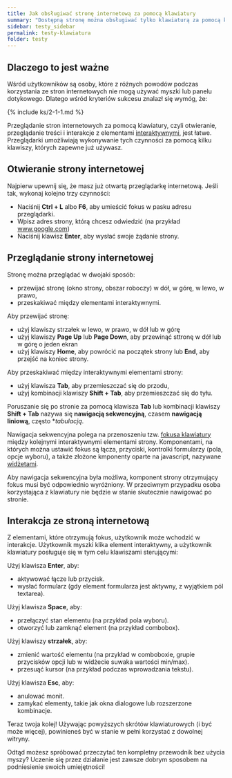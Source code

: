 ```yaml
---
title: Jak obsługiwać stronę internetową za pomocą klawiatury
summary: "Dostępną stronę można obsługiwać tylko klawiaturą za pomocą klawiszy sterujących, takich jak TAB, strzałki, "
sidebar: testy_sidebar
permalink: testy-klawiatura
folder: testy
---
```


## Dlaczego to jest ważne
Wśród użytkowników są osoby, które z różnych powodów podczas korzystania ze stron internetowych nie mogą używać myszki lub panelu dotykowego. Dlatego wśród kryteriów sukcesu znalazł się wymóg, że:   

{% include ks/2-1-1.md %}

Przeglądanie stron internetowych za pomocą klawiatury, czyli otwieranie, przeglądanie treści i interakcje z elementami <a href="#" data-toggle="tooltip" data-original-title="{{site.data.glossary.interaktywnosc}}">interaktywnymi</a>, jest łatwe. Przeglądarki umożliwiają wykonywanie tych czynności za pomocą kilku klawiszy, których zapewne już używasz.    


## Otwieranie strony internetowej
Najpierw upewnij się, że masz już otwartą przeglądarkę internetową. Jeśli tak, wykonaj kolejno trzy czynności:

- Naciśnij **Ctrl + L** albo **F6**, aby umieścić fokus w pasku adresu przeglądarki.
- Wpisz adres strony, którą chcesz odwiedzić (na przykład www.google.com)
- Naciśnij klawisz **Enter**, aby wysłać swoje żądanie strony.

## Przeglądanie strony internetowej
Stronę można przeglądać w dwojaki sposób:
- przewijać stronę (okno strony, obszar roboczy) w dół, w górę, w lewo, w prawo,
- przeskakiwać między elementami interaktywnymi.

Aby przewijać stronę:
- użyj klawiszy strzałek w lewo, w prawo, w dół lub w górę
- użyj klawiszy <span lang="en">**Page Up**</span> lub  <span lang="en">**Page Down**</span>, aby przewinąć sttronę w dół lub w górę o jeden ekran
- użyj klawiszy <span lang="en">**Home**</span>, aby powrócić na początek strony lub <span lang="en">**End**</span>, aby przejść na koniec strony. 

Aby przeskakiwać między interaktywnymi elementami strony:
- użyj klawisza **Tab**, aby przemieszczać się do przodu,
- użyj kombinacji klawiszy **Shift + Tab**, aby przemieszczać się do tyłu. 

Poruszanie się po stronie za pomocą klawisza **Tab** lub kombinacji klawiszy **Shift + Tab** nazywa się **nawigacją sekwencyjną**, czasem **nawigacją liniową**, często **tabulacją*.

Nawigacja sekwencyjna polega na przenoszeniu tzw. <a href="#" data-toggle="tooltip" data-original-title="{{site.data.glossary.interaktywnosc}}">fokusa klawiatury</a> między kolejnymi interaktywnymi elementami strony. Komponentami, na których można ustawić fokus są łącza, przyciski, kontrolki formularzy (pola, opcje wyboru), a także złożone kmponenty oparte na javascript, nazywane <a href="#" data-toggle="tooltip" data-original-title="{{site.data.glossary.widzet}}">widżetami</a>.

Aby nawigacja sekwencyjna była możliwa, komponent strony otrzymujący fokus musi być odpowiednio wyróżniony. W przeciwnym przypadku osoba korzystająca z klawiatury nie będzie w stanie skutecznie nawigować po stronie.    

## Interakcja ze stroną internetową
Z elementami, które otrzymują fokus, użytkownik może wchodzić w interakcje. Użytkownik myszki klika element interaktywny, a użytkownik klawiatury posługuje się w tym celu klawiszami sterującymi: 

Użyj klawisza **Enter**, aby:
- aktywować łącze lub przycisk.
- wysłać formularz (gdy element formularza jest aktywny, z wyjątkiem pól textarea).

Użyj klawisza **Space**, aby:
- przełączyć stan elementu (na przykład pola wyboru).
- otworzyć lub zamknąć element (na przykład combobox).

Użyj klawiszy **strzałek**, aby:
- zmienić wartość elementu (na przykład w comboboxie, grupie przycisków opcji lub w widżecie suwaka wartości min/max).
- przesuąć kursor (na przykład podczas wprowadzania tekstu).

Użyj klawisza **Esc**, aby:
- anulować monit.
- zamykać elementy, takie jak okna dialogowe lub rozszerzone kombinacje.

Teraz twoja kolej!
Używając powyższych skrótów klawiaturowych (i być może więcej), powinieneś być w stanie w pełni korzystać z dowolnej witryny.

Odtąd możesz spróbować przeczytać ten kompletny przewodnik bez użycia myszy? Uczenie się przez działanie jest zawsze dobrym sposobem na podniesienie swoich umiejętności!